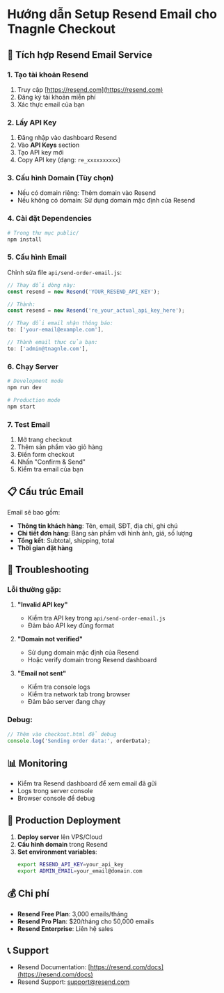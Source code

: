 # Hướng dẫn Setup Resend Email cho Tnagnle Checkout

## 📧 Tích hợp Resend Email Service

### 1. Tạo tài khoản Resend
1. Truy cập [https://resend.com](https://resend.com)
2. Đăng ký tài khoản miễn phí
3. Xác thực email của bạn

### 2. Lấy API Key
1. Đăng nhập vào dashboard Resend
2. Vào **API Keys** section
3. Tạo API key mới
4. Copy API key (dạng: `re_xxxxxxxxxx`)

### 3. Cấu hình Domain (Tùy chọn)
- Nếu có domain riêng: Thêm domain vào Resend
- Nếu không có domain: Sử dụng domain mặc định của Resend

### 4. Cài đặt Dependencies
```bash
# Trong thư mục public/
npm install
```

### 5. Cấu hình Email
Chỉnh sửa file `api/send-order-email.js`:

```javascript
// Thay đổi dòng này:
const resend = new Resend('YOUR_RESEND_API_KEY');

// Thành:
const resend = new Resend('re_your_actual_api_key_here');
```

```javascript
// Thay đổi email nhận thông báo:
to: ['your-email@example.com'],

// Thành email thực của bạn:
to: ['admin@tnagnle.com'],
```

### 6. Chạy Server
```bash
# Development mode
npm run dev

# Production mode
npm start
```

### 7. Test Email
1. Mở trang checkout
2. Thêm sản phẩm vào giỏ hàng
3. Điền form checkout
4. Nhấn "Confirm & Send"
5. Kiểm tra email của bạn

## 📋 Cấu trúc Email

Email sẽ bao gồm:
- **Thông tin khách hàng**: Tên, email, SĐT, địa chỉ, ghi chú
- **Chi tiết đơn hàng**: Bảng sản phẩm với hình ảnh, giá, số lượng
- **Tổng kết**: Subtotal, shipping, total
- **Thời gian đặt hàng**

## 🔧 Troubleshooting

### Lỗi thường gặp:

1. **"Invalid API key"**
   - Kiểm tra API key trong `api/send-order-email.js`
   - Đảm bảo API key đúng format

2. **"Domain not verified"**
   - Sử dụng domain mặc định của Resend
   - Hoặc verify domain trong Resend dashboard

3. **"Email not sent"**
   - Kiểm tra console logs
   - Kiểm tra network tab trong browser
   - Đảm bảo server đang chạy

### Debug:
```javascript
// Thêm vào checkout.html để debug
console.log('Sending order data:', orderData);
```

## 📊 Monitoring

- Kiểm tra Resend dashboard để xem email đã gửi
- Logs trong server console
- Browser console để debug

## 🚀 Production Deployment

1. **Deploy server** lên VPS/Cloud
2. **Cấu hình domain** trong Resend
3. **Set environment variables**:
   ```bash
   export RESEND_API_KEY=your_api_key
   export ADMIN_EMAIL=your_email@domain.com
   ```

## 💰 Chi phí

- **Resend Free Plan**: 3,000 emails/tháng
- **Resend Pro Plan**: $20/tháng cho 50,000 emails
- **Resend Enterprise**: Liên hệ sales

## 📞 Support

- Resend Documentation: [https://resend.com/docs](https://resend.com/docs)
- Resend Support: support@resend.com
